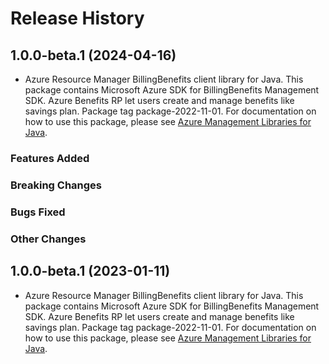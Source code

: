 # Release History

## 1.0.0-beta.1 (2024-04-16)

- Azure Resource Manager BillingBenefits client library for Java. This package contains Microsoft Azure SDK for BillingBenefits Management SDK. Azure Benefits RP let users create and manage benefits like savings plan. Package tag package-2022-11-01. For documentation on how to use this package, please see [Azure Management Libraries for Java](https://aka.ms/azsdk/java/mgmt).

### Features Added

### Breaking Changes

### Bugs Fixed

### Other Changes

## 1.0.0-beta.1 (2023-01-11)

- Azure Resource Manager BillingBenefits client library for Java. This package contains Microsoft Azure SDK for BillingBenefits Management SDK. Azure Benefits RP let users create and manage benefits like savings plan. Package tag package-2022-11-01. For documentation on how to use this package, please see [Azure Management Libraries for Java](https://aka.ms/azsdk/java/mgmt).
